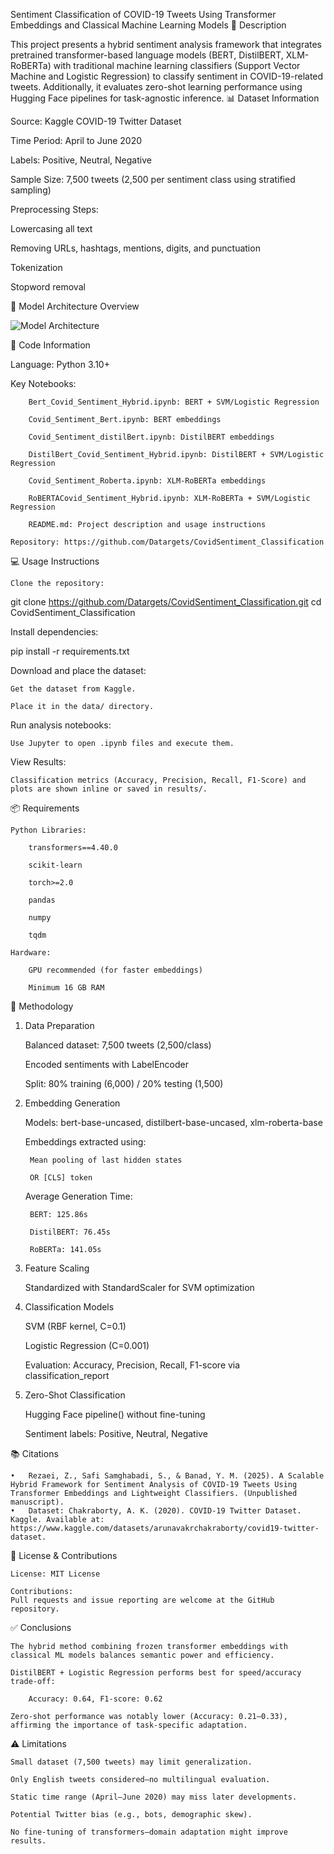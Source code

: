 Sentiment Classification of COVID-19 Tweets Using Transformer Embeddings and Classical Machine Learning Models
📌 Description

This project presents a hybrid sentiment analysis framework that integrates pretrained transformer-based language models (BERT, DistilBERT, XLM-RoBERTa) with traditional machine learning classifiers (Support Vector Machine and Logistic Regression) to classify sentiment in COVID-19-related tweets. Additionally, it evaluates zero-shot learning performance using Hugging Face pipelines for task-agnostic inference.
📊 Dataset Information

Source: Kaggle COVID-19 Twitter Dataset

Time Period: April to June 2020

Labels: Positive, Neutral, Negative

Sample Size: 7,500 tweets (2,500 per sentiment class using stratified sampling)

Preprocessing Steps:

  Lowercasing all text

  Removing URLs, hashtags, mentions, digits, and punctuation

  Tokenization

  Stopword removal

🧠 Model Architecture Overview

   ![Model Architecture](images/Figure1.PNG)


🧾 Code Information

   Language: Python 3.10+

   Key Notebooks:

        Bert_Covid_Sentiment_Hybrid.ipynb: BERT + SVM/Logistic Regression

        Covid_Sentiment_Bert.ipynb: BERT embeddings

        Covid_Sentiment_distilBert.ipynb: DistilBERT embeddings

        DistilBert_Covid_Sentiment_Hybrid.ipynb: DistilBERT + SVM/Logistic Regression

        Covid_Sentiment_Roberta.ipynb: XLM-RoBERTa embeddings

        RoBERTACovid_Sentiment_Hybrid.ipynb: XLM-RoBERTa + SVM/Logistic Regression

        README.md: Project description and usage instructions

    Repository: https://github.com/Datargets/CovidSentiment_Classification

💻 Usage Instructions

    Clone the repository:

git clone https://github.com/Datargets/CovidSentiment_Classification.git
cd CovidSentiment_Classification

Install dependencies:

pip install -r requirements.txt

Download and place the dataset:

    Get the dataset from Kaggle.

    Place it in the data/ directory.

Run analysis notebooks:

    Use Jupyter to open .ipynb files and execute them.

View Results:

    Classification metrics (Accuracy, Precision, Recall, F1-Score) and plots are shown inline or saved in results/.

📦 Requirements

    Python Libraries:

        transformers==4.40.0

        scikit-learn

        torch>=2.0

        pandas

        numpy

        tqdm

    Hardware:

        GPU recommended (for faster embeddings)

        Minimum 16 GB RAM

🧪 Methodology
1. Data Preparation

    Balanced dataset: 7,500 tweets (2,500/class)

    Encoded sentiments with LabelEncoder

    Split: 80% training (6,000) / 20% testing (1,500)

2. Embedding Generation

    Models: bert-base-uncased, distilbert-base-uncased, xlm-roberta-base

    Embeddings extracted using:

        Mean pooling of last hidden states

        OR [CLS] token

    Average Generation Time:

        BERT: 125.86s

        DistilBERT: 76.45s

        RoBERTa: 141.05s

3. Feature Scaling

    Standardized with StandardScaler for SVM optimization

4. Classification Models

    SVM (RBF kernel, C=0.1)

    Logistic Regression (C=0.001)

    Evaluation: Accuracy, Precision, Recall, F1-score via classification_report

5. Zero-Shot Classification

    Hugging Face pipeline() without fine-tuning

    Sentiment labels: Positive, Neutral, Negative

📚 Citations

    
    •	Rezaei, Z., Safi Samghabadi, S., & Banad, Y. M. (2025). A Scalable Hybrid Framework for Sentiment Analysis of COVID-19 Tweets Using Transformer Embeddings and Lightweight Classifiers. (Unpublished manuscript).
    •	Dataset: Chakraborty, A. K. (2020). COVID-19 Twitter Dataset. Kaggle. Available at: https://www.kaggle.com/datasets/arunavakrchakraborty/covid19-twitter-dataset.


📜 License & Contributions

    License: MIT License

    Contributions:
    Pull requests and issue reporting are welcome at the GitHub repository.

✅ Conclusions

    The hybrid method combining frozen transformer embeddings with classical ML models balances semantic power and efficiency.

    DistilBERT + Logistic Regression performs best for speed/accuracy trade-off:

        Accuracy: 0.64, F1-score: 0.62

    Zero-shot performance was notably lower (Accuracy: 0.21–0.33), affirming the importance of task-specific adaptation.

⚠️ Limitations

    Small dataset (7,500 tweets) may limit generalization.

    Only English tweets considered—no multilingual evaluation.

    Static time range (April–June 2020) may miss later developments.

    Potential Twitter bias (e.g., bots, demographic skew).

    No fine-tuning of transformers—domain adaptation might improve results.
